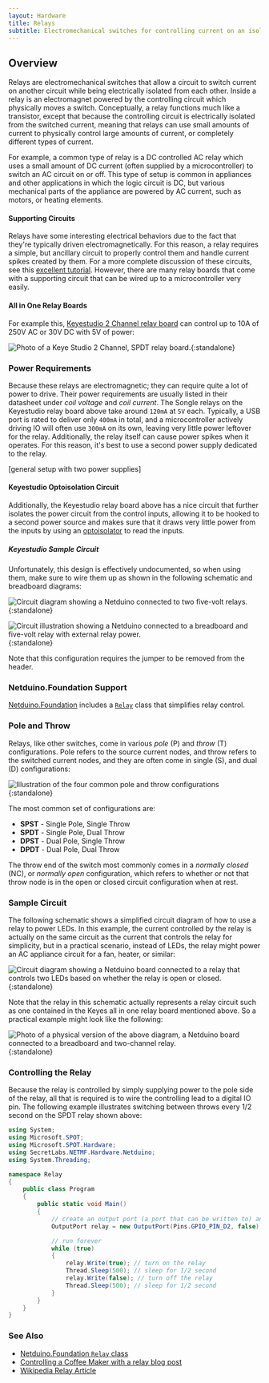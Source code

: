 ```yaml
---
layout: Hardware
title: Relays
subtitle: Electromechanical switches for controlling current on an isolated circuit.
---
```


## Overview

Relays are electromechanical switches that allow a circuit to switch current on another circuit while being electrically isolated from each other. Inside a relay is an electromagnet powered by the controlling circuit which physically moves a switch. Conceptually, a relay functions much like a transistor, except that because the controlling circuit is electrically isolated from the switched current, meaning that relays can use small amounts of current to physically control large amounts of current, or completely different types of current.

For example, a common type of relay is a DC controlled AC relay which uses a small amount of DC current (often supplied by a microcontroller) to switch an AC circuit on or off. This type of setup is common in appliances and other applications in which the logic circuit is DC, but various mechanical parts of the appliance are powered by AC current, such as motors, or heating elements.

#### Supporting Circuits

Relays have some interesting electrical behaviors due to the fact that they're typically driven electromagnetically. For this reason, a relay requires a simple, but ancillary circuit to properly control them and handle current spikes created by them. For a more complete discussion of these circuits, see this [excellent tutorial](http://www.electronics-tutorials.ws/blog/relay-switch-circuit.html). However, there are many relay boards that come with a supporting circuit that can be wired up to a microcontroller very easily.

#### All in One Relay Boards

For example this, [Keyestudio 2 Channel relay board](https://www.amazon.com/Keyestudio-Module-Arduino-raspberry-2-channel/dp/B0177WOT1E/ref=sr_1_1?ie=UTF8&qid=1503712979&sr=8-1&keywords=2+channel+relay+keyestudio) can control up to 10A of 250V AC or 30V DC with 5V of power:

![Photo of a Keye Studio 2 Channel, SPDT relay board.](Keyestudio_2Channel_SPDT_Relay_Small.jpg){:standalone}

### Power Requirements

Because these relays are electromagnetic; they can require quite a lot of power to drive. Their power requirements are usually listed in their datasheet under _coil voltage_ and _coil current_. The Songle relays on the Keyestudio relay board above take around `120mA` at `5V` each. Typically, a USB port is rated to deliver only `400mA` in total, and a microcontroller actively driving IO will often use `300mA` on its own, leaving very little power leftover for the relay. Additionally, the relay itself can cause power spikes when it operates. For this reason, it's best to use a second power supply dedicated to the relay.

[general setup with two power supplies]

#### Keyestudio Optoisolation Circuit

Additionally, the Keyestudio relay board above has a nice circuit that further isolates the power circuit from the control inputs, allowing it to be hooked to a second power source and makes sure that it draws very little power from the inputs by using an [optoisolator]() to read the inputs.

##### Keyestudio Sample Circuit

Unfortunately, this design is effectively undocumented, so when using them, make sure to wire them up as shown in the following schematic and breadboard diagrams:

![Circuit diagram showing a Netduino connected to two five-volt relays.](Keyes_Relay_schem.svg){:standalone}

![Circuit illustration showing a Netduino connected to a breadboard and five-volt relay with external relay power.](Keyes_Relay_bb.svg){:standalone}

Note that this configuration requires the jumper to be removed from the header.

### Netduino.Foundation Support

[Netduino.Foundation](http://Netduino.Foundation) includes a [`Relay`](http://netduino.foundation/API/Relays/Relay/) class that simplifies relay control.

### Pole and Throw

Relays, like other switches, come in various _pole_ (P) and _throw_ (T) configurations. Pole refers to the source current nodes, and throw refers to the switched current nodes, and they are often come in single (S), and dual (D) configurations:

![Illustration of the four common pole and throw configurations](/Common_Files/Switch_Pole_and_Throw.svg){:standalone}

The most common set of configurations are:

 * **SPST** - Single Pole, Single Throw
 * **SPDT** - Single Pole, Dual Throw
 * **DPST** - Dual Pole, Single Throw
 * **DPDT** - Dual Pole, Dual Throw

The throw end of the switch most commonly comes in a _normally closed_ (NC), or _normally open_ configuration, which refers to whether or not that throw node is in the open or closed circuit configuration when at rest.

### Sample Circuit

The following schematic shows a simplified circuit diagram of how to use a relay to power LEDs. In this example, the current controlled by the relay is actually on the same circuit as the current that controls the relay for simplicity, but in a practical scenario, instead of LEDs, the relay might power an AC appliance circuit for a fan, heater, or similar:

![Circuit diagram showing a Netduino board connected to a relay that controls two LEDs based on whether the relay is open or closed.](Relay_schematic.svg){:standalone}

Note that the relay in this schematic actually represents a relay circuit such as one contained in the Keyes all in one relay board mentioned above. So a practical example might look like the following:

![Photo of a physical version of the above diagram, a Netduino board connected to a breadboard and two-channel relay.](Relay_Practical_OFF_small.jpg){:standalone}

### Controlling the Relay

Because the relay is controlled by simply supplying power to the pole side of the relay, all that is required is to wire the controlling lead to a digital IO pin. The following example illustrates switching between throws every 1/2 second on the SPDT relay shown above:

```csharp
using System;
using Microsoft.SPOT;
using Microsoft.SPOT.Hardware;
using SecretLabs.NETMF.Hardware.Netduino;
using System.Threading;

namespace Relay
{
    public class Program
    {
        public static void Main()
        {
            // create an output port (a port that can be written to) and connect it to Digital Pin 2
            OutputPort relay = new OutputPort(Pins.GPIO_PIN_D2, false);

            // run forever
            while (true)
            {
                relay.Write(true); // turn on the relay
                Thread.Sleep(500); // sleep for 1/2 second
                relay.Write(false); // turn off the relay
                Thread.Sleep(500); // sleep for 1/2 second
            }
        }
    }
}
```

### See Also

* [Netduino.Foundation `Relay` class](http://netduino.foundation/API/Relays/Relay/)
* [Controlling a Coffee Maker with a relay blog post](http://blog.wildernesslabs.co/connectedcoffeemaker_part2/)
* [Wikipedia Relay Article](https://en.wikipedia.org/wiki/Relay)
